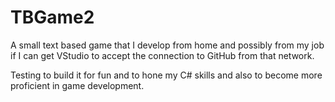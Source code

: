 # TBGame2

A small text based game that I develop from home and possibly from my job if I can get VStudio to accept the connection to GitHub from
that network.

Testing to build it for fun and to hone my C# skills and also to become more proficient in game development.
